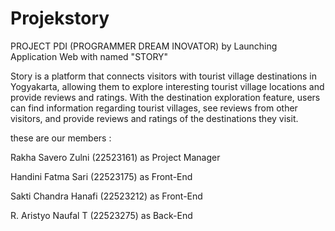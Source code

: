 # Projekstory
PROJECT PDI (PROGRAMMER DREAM INOVATOR) by Launching Application Web with named "STORY"


Story is a platform that connects visitors with tourist village destinations in Yogyakarta, allowing them to explore interesting tourist village locations and provide reviews and ratings. With the destination exploration feature, users can find information regarding tourist villages, see reviews from other visitors, and provide reviews and ratings of the destinations they visit.

these are our members  :

Rakha Savero Zulni    (22523161)  as Project Manager

Handini Fatma Sari    (22523175)  as Front-End

Sakti Chandra Hanafi  (22523212)  as Front-End

R. Aristyo Naufal T   (22523275)  as Back-End

